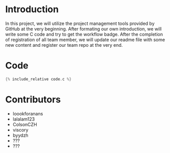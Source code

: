 # Introduction

In this project, we will utilize the project management tools provided by GitHub at the very beginning. After formating our own introduction, we will write some C code and try to get the workflow badge. After the completion of registration of all team member, we will update our readme file with some new content and register our team repo at the very end.

# Code

``` c
{% include_relative code.c %}
```

# Contributors

- loookforanans
- lalalam123
- ColsonCZH
- viscory
- byydzh
- ???
- ???

 
